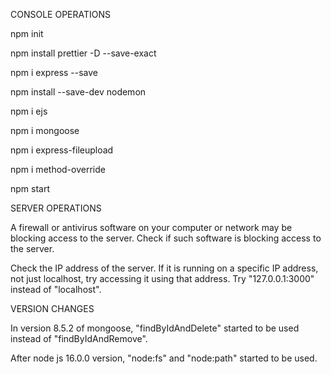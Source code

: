 CONSOLE OPERATIONS

npm init

npm install prettier -D --save-exact

npm i express --save

npm install --save-dev nodemon

npm i ejs

npm i mongoose

npm i express-fileupload

npm i method-override

npm start

SERVER OPERATIONS

A firewall or antivirus software on your computer or network may be blocking access to the server. Check if such software is blocking access to the server.

Check the IP address of the server. If it is running on a specific IP address, not just localhost, try accessing it using that address.
Try "127.0.0.1:3000" instead of "localhost".

VERSION CHANGES

In version 8.5.2 of mongoose, "findByIdAndDelete" started to be used instead of "findByIdAndRemove".

After node js 16.0.0 version, "node:fs" and "node:path" started to be used.
